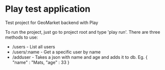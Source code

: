 Play test application
=====================================

Test project for GeoMarket backend with Play

To run the project, just go to project root and type 'play run'. There are three methods to use:

* /users - List all users
* /users/:name - Get a specific user by name
* /adduser - Takes a json with name and age and adds it to db. Eg. { "name" : "Mats, "age" : 33 }
